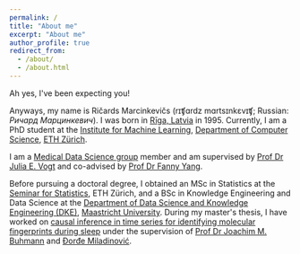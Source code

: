 ```yaml
---
permalink: /
title: "About me"
excerpt: "About me"
author_profile: true
redirect_from: 
  - /about/
  - /about.html
---
```


Ah yes, I've been expecting you! 

Anyways, my name is Ričards Marcinkevičs (rɪʧɑrdz mɑrtsɪnkɛvɪʧ; Russian: *Ричард Марцинкевич*). I was born in [Rīga, Latvia](images/Riga.png) in 1995. Currently, I am a PhD student at the [Institute for Machine Learning](https://ml.inf.ethz.ch/), [Department of Computer Science](https://inf.ethz.ch/), [ETH Zürich](https://ethz.ch/en.html). 

I am a [Medical Data Science group](https://mds.inf.ethz.ch/) member and am supervised by [Prof Dr Julia E. Vogt](https://mds.inf.ethz.ch/team/detail/julia-vogt) and co-advised by [Prof Dr Fanny Yang](https://sml.inf.ethz.ch/group/fannyy/).

Before pursuing a doctoral degree, I obtained an MSc in Statistics at the [Seminar for Statistics](https://math.ethz.ch/sfs), ETH Zürich, and a BSc in Knowledge Engineering and Data Science at the [Department of Data Science and Knowledge Engineering (DKE)](https://www.maastrichtuniversity.nl/research/department-data-science-and-knowledge-engineering-dke), [Maastricht University](https://www.maastrichtuniversity.nl/). During my master's thesis, I have worked on [causal inference in time series for identifying molecular fingerprints during sleep](files/Master_Thesis_RMarcinkevics.pdf) under the supervision of [Prof Dr Joachim M. Buhmann](https://inf.ethz.ch/people/person-detail.buhmann.html) and [Đorđe Miladinović](https://djordjemila.github.io/).